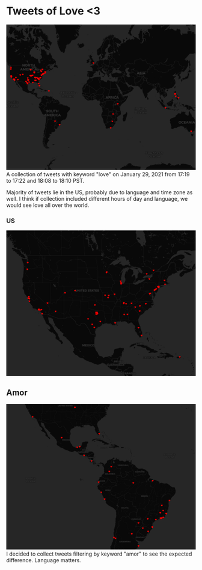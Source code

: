 # Tweets of Love <3
![Map Image](img/chetva_lab2map.png)
A collection of tweets with keyword "love" on January 29, 2021 from 17:19 to 17:22 and 18:08 to 18:10 PST. 

Majority of tweets lie in the US, probably due to language and time zone as well. I think if collection included different hours of day and language, we would see love all over the world. 

### US
![Map Image](img/USTweetMap.png)

## Amor
![Map Image](img/amor.png)
I decided to collect tweets filtering by keyword "amor" to see the expected difference. Language matters. 
